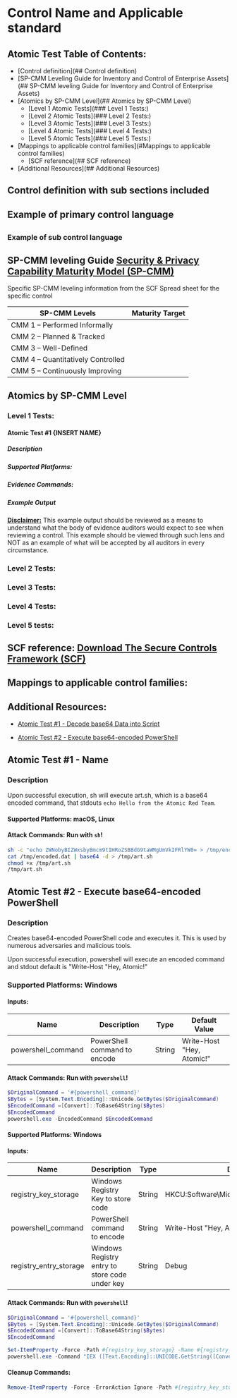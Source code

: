 # Control Name and Applicable standard

## Atomic Test Table of Contents:

- [Control definition](## Control definition)
- [SP-CMM Leveling Guide for Inventory and Control of Enterprise Assets](## SP-CMM leveling Guide for Inventory and Control of Enterprise Assets)
- [Atomics by SP-CMM Level](## Atomics by SP-CMM Level)
  - [Level 1 Atomic Tests](### Level 1 Tests:)
  - [Level 2 Atomic Tests](### Level 2 Tests:)
  - [Level 3 Atomic Tests](### Level 3 Tests:)
  - [Level 4 Atomic Tests](### Level 4 Tests:)
  - [Level 5 Atomic Tests](### Level 5 Tests:)
- [Mappings to applicable control families](#Mappings to applicable control families)
  - [SCF reference](## SCF reference)
- [Additional Resources](## Additional Resources)

## Control definition with sub sections included



## Example of primary control language

## 

### Example of sub control language



## **SP-CMM leveling Guide** [Security & Privacy Capability Maturity Model (SP-CMM)](https://www.securecontrolsframework.com/sp-cmm)



Specific SP-CMM leveling information from the SCF Spread sheet for the specific control 

| SP-CMM Levels                     | Maturity Target |
| --------------------------------- | --------------- |
| CMM 1 – Performed Informally      |                 |
| CMM 2 – Planned & Tracked         |                 |
| CMM 3 – Well-Defined              |                 |
| CMM 4 – Quantitatively Controlled |                 |
| CMM 5 – Continuously Improving    |                 |

## Atomics by SP-CMM Level

### Level 1 Tests:

#### Atomic Test #1 {INSERT NAME}

##### Description

##### **Supported Platforms:**

##### Evidence Commands:

##### Example Output

**<u>Disclaimer:</u>** This example output should be reviewed as a means to understand what the body of evidence auditors would expect to see when reviewing a control. This example should be viewed through such lens and NOT as an example of what will be accepted by all auditors in every circumstance.

### Level 2 Tests:



### Level 3 Tests:



### Level 4 Tests:



### Level 5 tests:



## SCF reference: [Download The Secure Controls Framework (SCF)](https://www.securecontrolsframework.com/download-scf)

## Mappings to applicable control families:



## Additional Resources:





- [Atomic Test #1 - Decode base64 Data into Script](#atomic-test-1---decode-base64-data-into-script)

- [Atomic Test #2 - Execute base64-encoded PowerShell](#atomic-test-2---execute-base64-encoded-powershell)

## Atomic Test #1 - Name

### Description

Upon successful execution, sh will execute art.sh, which is a base64 encoded command, that stdouts `echo Hello from the Atomic Red Team`.

#### **Supported Platforms:** macOS, Linux

#### Attack Commands: Run with `sh`!

```sh
sh -c "echo ZWNobyBIZWxsbyBmcm9tIHRoZSBBdG9taWMgUmVkIFRlYW0= > /tmp/encoded.dat"
cat /tmp/encoded.dat | base64 -d > /tmp/art.sh
chmod +x /tmp/art.sh
/tmp/art.sh
```

## Atomic Test #2 - Execute base64-encoded PowerShell

### Description

Creates base64-encoded PowerShell code and executes it. This is used by numerous adversaries and malicious tools.

Upon successful execution, powershell will execute an encoded command and stdout default is "Write-Host "Hey, Atomic!"

### **Supported Platforms:** Windows

#### Inputs:

| Name               | Description                  | Type   | Default Value             |
| ------------------ | ---------------------------- | ------ | ------------------------- |
| powershell_command | PowerShell command to encode | String | Write-Host "Hey, Atomic!" |

#### Attack Commands: Run with `powershell`!

```powershell
$OriginalCommand = '#{powershell_command}'
$Bytes = [System.Text.Encoding]::Unicode.GetBytes($OriginalCommand)
$EncodedCommand =[Convert]::ToBase64String($Bytes)
$EncodedCommand
powershell.exe -EncodedCommand $EncodedCommand
```

#### **Supported Platforms:** Windows

#### Inputs:

| Name                   | Description                                    | Type   | Default Value                                  |
| ---------------------- | ---------------------------------------------- | ------ | ---------------------------------------------- |
| registry_key_storage   | Windows Registry Key to store code             | String | HKCU:Software\Microsoft\Windows\CurrentVersion |
| powershell_command     | PowerShell command to encode                   | String | Write-Host "Hey, Atomic!"                      |
| registry_entry_storage | Windows Registry entry to store code under key | String | Debug                                          |

#### Attack Commands: Run with `powershell`!

```powershell
$OriginalCommand = '#{powershell_command}'
$Bytes = [System.Text.Encoding]::Unicode.GetBytes($OriginalCommand)
$EncodedCommand =[Convert]::ToBase64String($Bytes)
$EncodedCommand

Set-ItemProperty -Force -Path #{registry_key_storage} -Name #{registry_entry_storage} -Value $EncodedCommand
powershell.exe -Command "IEX ([Text.Encoding]::UNICODE.GetString([Convert]::FromBase64String((gp #{registry_key_storage} #{registry_entry_storage}).#{registry_entry_storage})))"
```

#### Cleanup Commands:

```powershell
Remove-ItemProperty -Force -ErrorAction Ignore -Path #{registry_key_storage} -Name #{registry_entry_storage}
```
